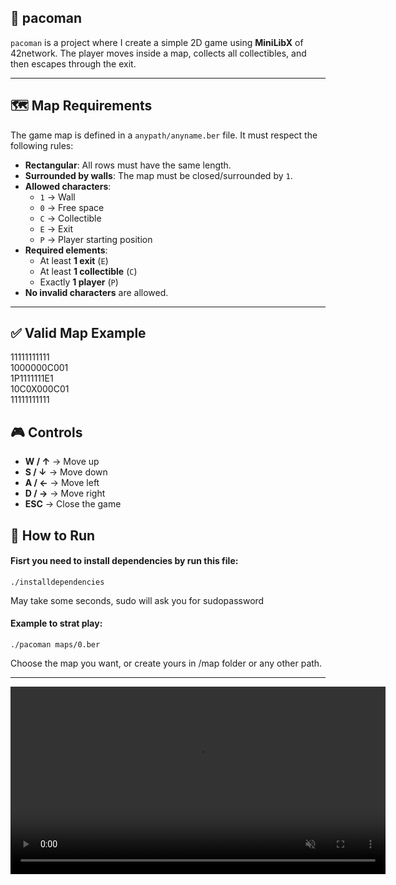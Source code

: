 ## 👾 pacoman

`pacoman` is a project where I create a simple 2D game using **MiniLibX** of 42network.
The player moves inside a map, collects all collectibles, and then escapes through the exit.

---

## 🗺️ Map Requirements

The game map is defined in a `anypath/anyname.ber` file.
It must respect the following rules:

- **Rectangular**: All rows must have the same length.
- **Surrounded by walls**: The map must be closed/surrounded by `1`.
- **Allowed characters**:
  - `1` → Wall  
  - `0` → Free space  
  - `C` → Collectible  
  - `E` → Exit  
  - `P` → Player starting position
- **Required elements**:
  - At least **1 exit** (`E`)
  - At least **1 collectible** (`C`)
  - Exactly **1 player** (`P`)
- **No invalid characters** are allowed.

---

## ✅ Valid Map Example
11111111111<br/>
1000000C001<br/>
1P1111111E1<br/>
10C0X000C01<br/>
11111111111<br/>

## 🎮 Controls
- **W / ↑** → Move up
- **S / ↓** → Move down
- **A / ←** → Move left
- **D / →** → Move right
- **ESC** → Close the game

## 🚀 How to Run

#### Fisrt you need to install dependencies by run this file:
```
./installdependencies
```
May take some seconds, sudo will ask you for sudopassword

#### Example to strat play:
```
./pacoman maps/0.ber
```
Choose the map you want, or create yours in /map folder or any other path.

---

<video autoplay loop muted playsinline width="600">
  <source src="video.webm" type="video/webm">
</video>